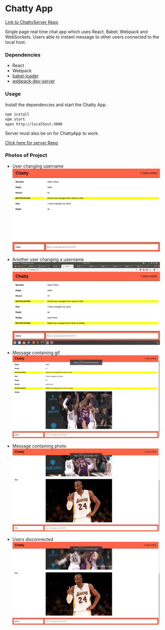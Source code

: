 Chatty App
=====================

[Link to ChattyServer Repo](https://github.com/romelt777/chattyServer)


Single page real time chat app which uses React, Babel, Webpack and WebSockets. Users able to instant message to other users connected to the local host.

### Dependencies

* React
* Webpack
* [babel-loader](https://github.com/babel/babel-loader)
* [webpack-dev-server](https://github.com/webpack/webpack-dev-server)


### Usage

Install the dependencies and start the Chatty App.

```
npm install
npm start
open http://localhost:3000
```

Server must also be on for ChattyApp to work.

[Click here for server Repo](https://github.com/romelt777/chattyServer)



### Photos of Project

- User changing username
![](https://github.com/romelt777/chattyApp/blob/master/docs/newChangeUsername.png)

- Another user changing a username
![](https://github.com/romelt777/chattyApp/blob/master/docs/newChangeUsername2.png)

- Message containing gif
![](https://github.com/romelt777/chattyApp/blob/master/docs/newMessageGif.png)

- Message containing photo
![](https://github.com/romelt777/chattyApp/blob/master/docs/newMessagePic.png)

- Users disconnected
![](https://github.com/romelt777/chattyApp/blob/master/docs/usersDIsconnect.png)







